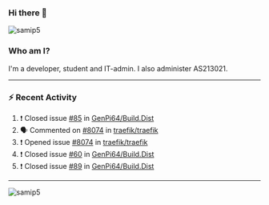 ### Hi there 👋

<img src="https://komarev.com/ghpvc/?username=samip5&style=flat-square" alt="samip5" />

### Who am I?
I'm a developer, student and IT-admin. I also administer AS213021.

---
### :zap: Recent Activity
<!--START_SECTION:activity-->
1. ❗️ Closed issue [#85](https://github.com/GenPi64/Build.Dist/issues/85) in [GenPi64/Build.Dist](https://github.com/GenPi64/Build.Dist)
2. 🗣 Commented on [#8074](https://github.com/traefik/traefik/issues/8074) in [traefik/traefik](https://github.com/traefik/traefik)
3. ❗️ Opened issue [#8074](https://github.com/traefik/traefik/issues/8074) in [traefik/traefik](https://github.com/traefik/traefik)
4. ❗️ Closed issue [#60](https://github.com/GenPi64/Build.Dist/issues/60) in [GenPi64/Build.Dist](https://github.com/GenPi64/Build.Dist)
5. ❗️ Closed issue [#89](https://github.com/GenPi64/Build.Dist/issues/89) in [GenPi64/Build.Dist](https://github.com/GenPi64/Build.Dist)
<!--END_SECTION:activity-->
---

<img align="center" src="https://github-readme-stats.vercel.app/api?username=samip5&show_icons=true" alt="samip5" />
